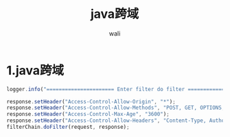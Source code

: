 ﻿---
layout: post
title: java跨域   #标题
tagline: java解决分布式服务器跨域问题
category: java      #分类
author: wali    #作者
tag: java     #标签
ghurl:        #github url
ghurl_zip:   #github zip下载
comments: true

post_nav: false
---

# 1.java跨域

```javascript	
logger.info("====================== Enter filter do filter ======================");

response.setHeader("Access-Control-Allow-Origin", "*");
response.setHeader("Access-Control-Allow-Methods", "POST, GET, OPTIONS, DELETE");
response.setHeader("Access-Control-Max-Age", "3600");
response.setHeader("Access-Control-Allow-Headers", "Content-Type, Authorization, X-Requested-With, Origin, Accept, token, openKey");
filterChain.doFilter(request, response);
```



















